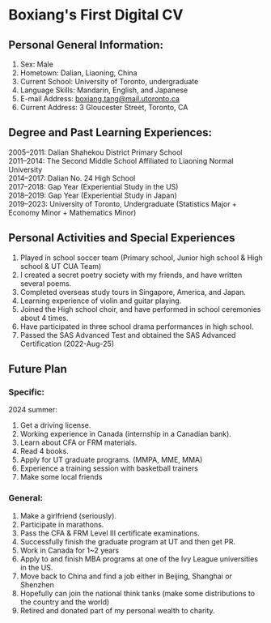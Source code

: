# Boxiang's First Digital CV

## Personal General Information:
1. Sex: Male
2. Hometown: Dalian, Liaoning, China
3. Current School: University of Toronto, undergraduate
4. Language Skills: Mandarin, English, and Japanese
5. E-mail Address: boxiang.tang@mail.utoronto.ca
6. Current Address: 3 Gloucester Street, Toronto, CA

## Degree and Past Learning Experiences:
2005–2011:  Dalian Shahekou District Primary School\
2011–2014: The Second Middle School Affiliated to Liaoning Normal University\
2014–2017:  Dalian No. 24 High School\
2017–2018:  Gap Year (Experiential Study in the US)\
2018–2019: Gap Year (Experiential Study in Japan)\
2019–2023:   University of Toronto, Undergraduate (Statistics Major + Economy Minor + Mathematics Minor)


## Personal Activities and Special Experiences
1. Played in school soccer team (Primary school, Junior high school & High school & UT CUA Team) 
2. I created a secret poetry society with my friends, and have written several poems.
3. Completed overseas study tours in Singapore, America, and Japan.
4. Learning experience of violin and guitar playing.
5. Joined the High school choir, and have performed in school ceremonies about 4 times.
6. Have participated in three school drama performances in high school.
7. Passed the SAS Advanced Test and obtained the SAS Advanced Certification (2022-Aug-25)

## Future Plan
### Specific:
2024 summer:
1. Get a driving license.
2. Working experience in Canada (internship in a Canadian bank).
3. Learn about CFA or FRM materials.
4. Read 4 books.
5. Apply for UT graduate programs. (MMPA, MME, MMA)
6. Experience a training session with basketball trainers
7. Make some local friends

### General:
1. Make a girlfriend (seriously).
2. Participate in marathons.
3. Pass the CFA & FRM Level III certificate examinations.
4. Successfully finish the graduate program at UT and then get PR.
5. Work in Canada for 1~2 years
6. Apply to and finish MBA programs at one of the Ivy League universities in the US.
7. Move back to China and find a job either in Beijing, Shanghai or Shenzhen
8. Hopefully can join the national think tanks (make some distributions to the country and the world)
9. Retired and donated part of my personal wealth to charity.
